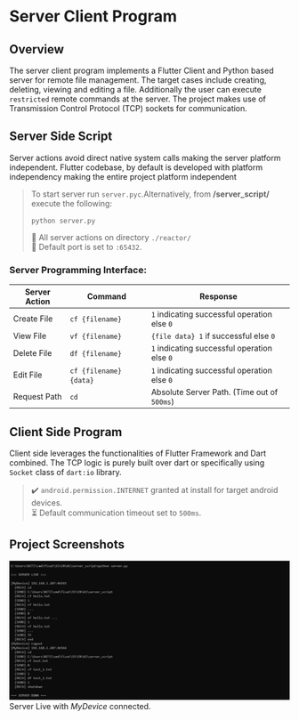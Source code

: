 # Server Client Program 
## Overview
The server client program implements a Flutter Client and Python based server for remote file management. The target cases include creating, deleting, viewing and editing a file. Additionally the user can execute `restricted` remote commands at the server. The project makes use of Transmission Control Protocol (TCP) sockets for communication. 
 
## Server Side Script
Server actions avoid direct native system calls making the server platform independent. Flutter codebase, by default is developed with platform independency making the entire project platform independent  
> To start server run `server.pyc`.Alternatively, from **/server_script/** execute the following:
> ```
> python server.py
> ```  
> :triangular_flag_on_post: All server actions on directory `./reactor/`   
> :electric_plug: Default port is set to `:65432`.  

### Server Programming Interface:  
| Server Action | Command | Response |
| --- | --- |  -------- |
| Create File | `cf {filename}`  | `1` indicating successful operation else `0` |  
| View File | `vf {filename}`  | `{file data} 1` if  successful else `0`  
| Delete File | `df {filename}`  | `1` indicating successful operation else `0` |  
| Edit File | `cf {filename} {data}`  | `1` indicating successful operation else `0` |  
| Request Path | `cd`  | Absolute Server Path. (Time out of `500ms`) |

## Client Side Program
Client side leverages the functionalities of Flutter Framework and Dart combined. The TCP logic is purely built over dart or specifically using `Socket` class of  `dart:io` library.  
>:heavy_check_mark: `android.permission.INTERNET` granted at install for target android devices.  
:hourglass_flowing_sand: Default communication timeout set to `500ms`.

## Project Screenshots
![Server Screenshot Here](/assets/server_live.png) Server Live with *MyDevice* connected.



